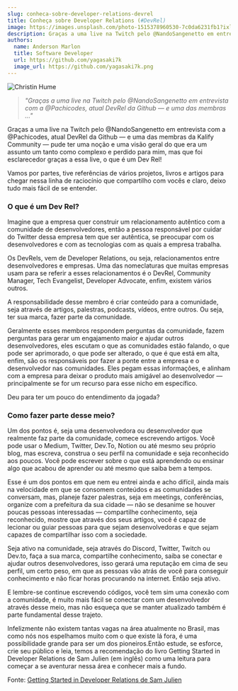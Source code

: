 ```yaml
---
slug: conheca-sobre-developer-relations-devrel
title: Conheça sobre Developer Relations (#DevRel)
image: https://images.unsplash.com/photo-1515378960530-7c0da6231fb1?ixlib=rb-4.0.3&ixid=MnwxMjA3fDB8MHxwaG90by1wYWdlfHx8fGVufDB8fHx8&auto=format&fit=crop&w=870&q=80
description: Graças a uma live na Twitch pelo @NandoSangenetto em entrevista com a @Pachicodes, atual DevRel da Github — e uma das membras …
authors:
  name: Anderson Marlon
  title: Software Developer
  url: https://github.com/yagasaki7k
  image_url: https://github.com/yagasaki7k.png
---
```


![](https://images.unsplash.com/photo-1515378960530-7c0da6231fb1?ixlib=rb-4.0.3&ixid=MnwxMjA3fDB8MHxwaG90by1wYWdlfHx8fGVufDB8fHx8&auto=format&fit=crop&w=870&q=80 "Christin Hume")

> _"Graças a uma live na Twitch pelo @NandoSangenetto em entrevista com a @Pachicodes, atual DevRel da Github — e uma das membras …"_

Graças a uma live na Twitch pelo @NandoSangenetto em entrevista com a @Pachicodes, atual DevRel da Github — e uma das membras da Kalify Community — pude ter uma noção e uma visão geral do que era um assunto um tanto como complexo e perdido para mim, mas que foi esclarecedor graças a essa live, o que é um Dev Rel!

Vamos por partes, tive referências de vários projetos, livros e artigos para chegar nessa linha de raciocínio que compartilho com vocês e claro, deixo tudo mais fácil de se entender.

### O que é um Dev Rel?

Imagine que a empresa quer construir um relacionamento autêntico com a comunidade de desenvolvedores, então a pessoa responsável por cuidar do Twitter dessa empresa tem que ser autêntica, se preocupar com os desenvolvedores e com as tecnologias com as quais a empresa trabalha.

Os DevRels, vem de Developer Relations, ou seja, relacionamentos entre desenvolvedores e empresas. Uma das nomeclaturas que muitas empresas usam para se referir a esses relacionamentos é o DevRel, Community Manager, Tech Evangelist, Developer Advocate, enfim, existem vários outros.

A responsabilidade desse membro é criar conteúdo para a comunidade, seja através de artigos, palestras, podcasts, vídeos, entre outros. Ou seja, ter sua marca, fazer parte da comunidade.

Geralmente esses membros respondem perguntas da comunidade, fazem perguntas para gerar um engajamento maior e ajudar outros desenvolvedores, eles escutam o que as comunidades estão falando, o que pode ser aprimorado, o que pode ser alterado, o que é que está em alta, enfim, são os responsáveis por fazer a ponte entre a empresa e o desenvolvedor nas comunidades. Eles pegam essas informações, e alinham com a empresa para deixar o produto mais amigável ao desenvolvedor — principalmente se for um recurso para esse nicho em específico.

Deu para ter um pouco do entendimento da jogada?

### Como fazer parte desse meio?
Um dos pontos é, seja uma desenvolvedora ou desenvolvedor que realmente faz parte da comunidade, comece escrevendo artigos. Você pode usar o Medium, Twitter, Dev.To, Notion ou até mesmo seu próprio blog, mas escreva, construa o seu perfil na comunidade e seja reconhecido aos poucos. Você pode escrever sobre o que está aprendendo ou ensinar algo que acabou de aprender ou até mesmo que saiba bem a tempos.

Esse é um dos pontos em que nem eu entrei ainda e acho difícil, ainda mais na velocidade em que se consomem conteúdos e as comunidades se conversam, mas, planeje fazer palestras, seja em meetings, conferências, organize com a prefeitura da sua cidade — não se desanime se houver poucas pessoas interessadas — compartilhe conhecimento, seja reconhecido, mostre que através dos seus artigos, você é capaz de lecionar ou guiar pessoas para que sejam desenvolvedoras e que sejam capazes de compartilhar isso com a sociedade.

Seja ativo na comunidade, seja através do Discord, Twitter, Twitch ou Dev.to, faça a sua marca, compartilhe conhecimento, saiba se conectar e ajudar outros desenvolvedores, isso gerará uma reputação em cima de seu perfil, um certo peso, em que as pessoas vão atrás de você para conseguir conhecimento e não ficar horas procurando na internet. Então seja ativo.

E lembre-se continue escrevendo códigos, você tem sim uma conexão com a comunidade, é muito mais fácil se conectar com um desenvolvedor através desse meio, mas não esqueça que se manter atualizado também é parte fundamental desse trajeto.

Infelizmente não existem tantas vagas na área atualmente no Brasil, mas como nós nos espelhamos muito com o que existe lá fora, é uma possibilidade grande para ser um dos pioneiros.Então estude, se esforce, crie seu público e leia, temos a recomendação do livro Getting Started in Developer Relations de Sam Julien (em inglês) como uma leitura para começar a se aventurar nessa área e conhecer mais a fundo.

Fonte: [Getting Started in Developer Relations de Sam Julien](https://learn.samjulien.com/getting-started-in-developer-relations)
